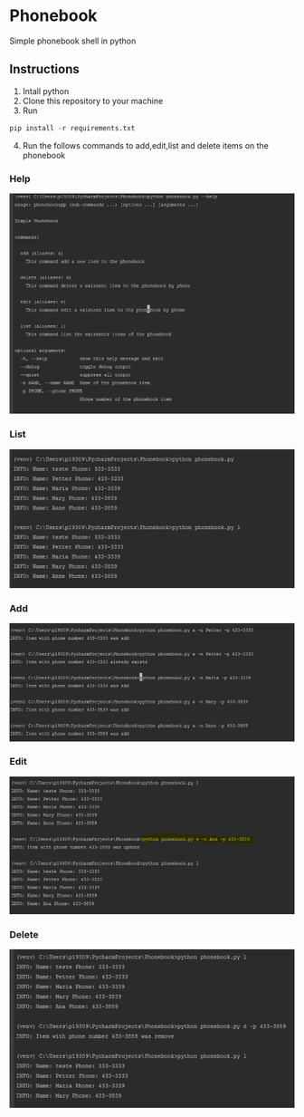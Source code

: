 # Phonebook
Simple phonebook shell in python

## Instructions

1. Intall python
2. Clone this repository to your machine
3. Run 
```python
pip install -r requirements.txt
```
4. Run the follows commands to add,edit,list and delete items on the phonebook

### Help
![alt text](screenshots/HELP.png "List all possible commands of the application")

### List
![alt text](screenshots/LIST.png "List phonebook items example")

### Add
![alt text](screenshots/ADD.png "Add phonebook item example")

### Edit
![alt text](screenshots/EDIT.png "Edit phonebook item example")

### Delete
![alt text](screenshots/DELETE.png "Delete phonebook item example")

